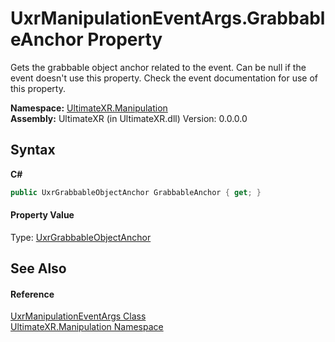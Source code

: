 # UxrManipulationEventArgs.GrabbableAnchor Property 
 

Gets the grabbable object anchor related to the event. Can be null if the event doesn't use this property. Check the event documentation for use of this property.

**Namespace:**&nbsp;<a href="N_UltimateXR_Manipulation">UltimateXR.Manipulation</a><br />**Assembly:**&nbsp;UltimateXR (in UltimateXR.dll) Version: 0.0.0.0

## Syntax

**C#**<br />
``` C#
public UxrGrabbableObjectAnchor GrabbableAnchor { get; }
```


#### Property Value
Type: <a href="T_UltimateXR_Manipulation_UxrGrabbableObjectAnchor">UxrGrabbableObjectAnchor</a>

## See Also


#### Reference
<a href="T_UltimateXR_Manipulation_UxrManipulationEventArgs">UxrManipulationEventArgs Class</a><br /><a href="N_UltimateXR_Manipulation">UltimateXR.Manipulation Namespace</a><br />